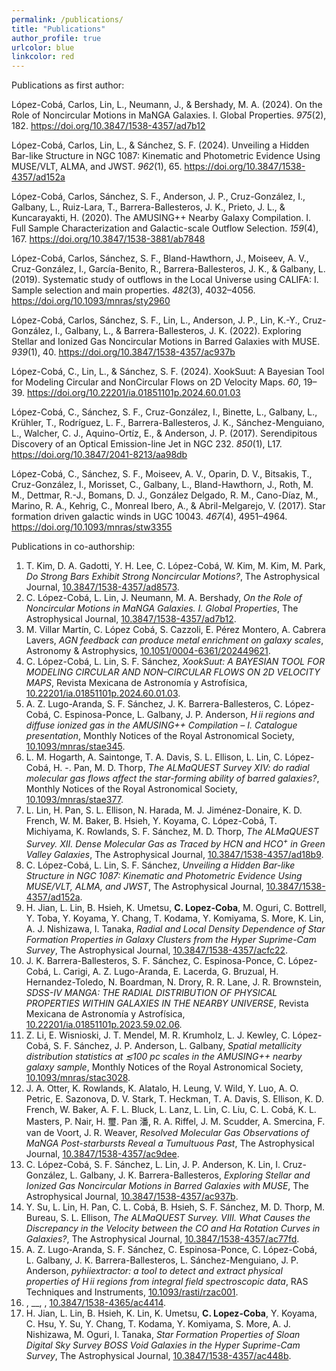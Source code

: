 ```yaml
---
permalink: /publications/
title: "Publications"
author_profile: true
urlcolor: blue
linkcolor: red
---
```


Publications as first author:

López-Cobá, Carlos, Lin, L., Neumann, J., & Bershady, M. A. (2024).
<span class="nocase">On the Role of Noncircular Motions in MaNGA
Galaxies. I. Global Properties</span>. *975*(2), 182.
<https://doi.org/10.3847/1538-4357/ad7b12>

López-Cobá, Carlos, Lin, L., & Sánchez, S. F. (2024).
<span class="nocase">Unveiling a Hidden Bar-like Structure in NGC 1087:
Kinematic and Photometric Evidence Using MUSE/VLT, ALMA, and
JWST</span>. *962*(1), 65. <https://doi.org/10.3847/1538-4357/ad152a>

López-Cobá, Carlos, Sánchez, S. F., Anderson, J. P., Cruz-González, I.,
Galbany, L., Ruiz-Lara, T., Barrera-Ballesteros, J. K., Prieto, J. L., &
Kuncarayakti, H. (2020). <span class="nocase">The AMUSING++ Nearby
Galaxy Compilation. I. Full Sample Characterization and Galactic-scale
Outflow Selection</span>. *159*(4), 167.
<https://doi.org/10.3847/1538-3881/ab7848>

López-Cobá, Carlos, Sánchez, S. F., Bland-Hawthorn, J., Moiseev, A. V.,
Cruz-González, I., Garcı́a-Benito, R., Barrera-Ballesteros, J. K., &
Galbany, L. (2019). <span class="nocase">Systematic study of outflows in
the Local Universe using CALIFA: I. Sample selection and main
properties</span>. *482*(3), 4032–4056.
<https://doi.org/10.1093/mnras/sty2960>

López-Cobá, Carlos, Sánchez, S. F., Lin, L., Anderson, J. P., Lin,
K.-Y., Cruz-González, I., Galbany, L., & Barrera-Ballesteros, J. K.
(2022). <span class="nocase">Exploring Stellar and Ionized Gas
Noncircular Motions in Barred Galaxies with MUSE</span>. *939*(1), 40.
<https://doi.org/10.3847/1538-4357/ac937b>

López-Cobá, C., Lin, L., & Sánchez, S. F. (2024).
<span class="nocase">XookSuut: A Bayesian Tool for Modeling Circular and
NonCircular Flows on 2D Velocity Maps</span>. *60*, 19–39.
<https://doi.org/10.22201/ia.01851101p.2024.60.01.03>

López-Cobá, C., Sánchez, S. F., Cruz-González, I., Binette, L., Galbany,
L., Krühler, T., Rodrı́guez, L. F., Barrera-Ballesteros, J. K.,
Sánchez-Menguiano, L., Walcher, C. J., Aquino-Ortı́z, E., & Anderson, J.
P. (2017). <span class="nocase">Serendipitous Discovery of an Optical
Emission-line Jet in NGC 232</span>. *850*(1), L17.
<https://doi.org/10.3847/2041-8213/aa98db>

López-Cobá, C., Sánchez, S. F., Moiseev, A. V., Oparin, D. V., Bitsakis,
T., Cruz-González, I., Morisset, C., Galbany, L., Bland-Hawthorn, J.,
Roth, M. M., Dettmar, R.-J., Bomans, D. J., González Delgado, R. M.,
Cano-Dı́az, M., Marino, R. A., Kehrig, C., Monreal Ibero, A., &
Abril-Melgarejo, V. (2017). <span class="nocase">Star formation driven
galactic winds in UGC 10043</span>. *467*(4), 4951–4964.
<https://doi.org/10.1093/mnras/stw3355>

Publications in co-authorship:


1. T. Kim, D. A. Gadotti, Y. H. Lee, C. López-Cobá, W. Kim, M. Kim, M. Park, _Do Strong Bars Exhibit Strong Noncircular Motions?_, The Astrophysical Journal, [10.3847/1538-4357/ad8573](https://doi.org/10.3847%2F1538-4357%2Fad8573).
2. C. López-Cobá, L. Lin, J. Neumann, M. A. Bershady, _On the Role of Noncircular Motions in MaNGA Galaxies. I. Global Properties_, The Astrophysical Journal, [10.3847/1538-4357/ad7b12](https://doi.org/10.3847%2F1538-4357%2Fad7b12).
3. M. Villar Martín, C. López Cobá, S. Cazzoli, E. Pérez Montero, A. Cabrera Lavers, _AGN feedback can produce metal enrichment on galaxy scales_, Astronomy &amp; Astrophysics, [10.1051/0004-6361/202449621](https://doi.org/10.1051%2F0004-6361%2F202449621).
4. C. López-Cobá, L. Lin, S. F. Sánchez, _XookSuut: A BAYESIAN TOOL FOR MODELING CIRCULAR AND NON–CIRCULAR FLOWS ON 2D VELOCITY MAPS_, Revista Mexicana de Astronomía y Astrofísica, [10.22201/ia.01851101p.2024.60.01.03](https://doi.org/10.22201%2Fia.01851101p.2024.60.01.03).
5. A. Z. Lugo-Aranda, S. F. Sánchez, J. K. Barrera-Ballesteros, C. López-Cobá, C. Espinosa-Ponce, L. Galbany, J. P. Anderson, _H <scp>ii</scp> regions and diffuse ionized gas in the AMUSING++ Compilation – I. Catalogue presentation_, Monthly Notices of the Royal Astronomical Society, [10.1093/mnras/stae345](https://doi.org/10.1093%2Fmnras%2Fstae345).
6. L. M. Hogarth, A. Saintonge, T. A. Davis, S. L. Ellison, L. Lin, C. López-Cobá, H. -. Pan, M. D. Thorp, _The ALMaQUEST Survey XIV: do radial molecular gas flows affect the star-forming ability of barred galaxies?_, Monthly Notices of the Royal Astronomical Society, [10.1093/mnras/stae377](https://doi.org/10.1093%2Fmnras%2Fstae377).
7. L. Lin, H. Pan, S. L. Ellison, N. Harada, M. J. Jiménez-Donaire, K. D. French, W. M. Baker, B. Hsieh, Y. Koyama, C. López-Cobá, T. Michiyama, K. Rowlands, S. F. Sánchez, M. D. Thorp, _The ALMaQUEST Survey. XII. Dense Molecular Gas as Traced by HCN and HCO<sup>+</sup> in Green Valley Galaxies_, The Astrophysical Journal, [10.3847/1538-4357/ad18b9](https://doi.org/10.3847%2F1538-4357%2Fad18b9).
8. C. López-Cobá, L. Lin, S. F. Sánchez, _Unveiling a Hidden Bar-like Structure in NGC 1087: Kinematic and Photometric Evidence Using MUSE/VLT, ALMA, and JWST_, The Astrophysical Journal, [10.3847/1538-4357/ad152a](https://doi.org/10.3847%2F1538-4357%2Fad152a).
9. H. Jian, L. Lin, B. Hsieh, K. Umetsu, **C. Lopez-Coba**, M. Oguri, C. Bottrell, Y. Toba, Y. Koyama, Y. Chang, T. Kodama, Y. Komiyama, S. More, K. Lin, A. J. Nishizawa, I. Tanaka, _Radial and Local Density Dependence of Star Formation Properties in Galaxy Clusters from the Hyper Suprime-Cam Survey_, The Astrophysical Journal, [10.3847/1538-4357/acfc22](https://doi.org/10.3847%2F1538-4357%2Facfc22).
10. J. K. Barrera-Ballesteros, S. F. Sánchez, C. Espinosa-Ponce, C. López-Cobá, L. Carigi, A. Z. Lugo-Aranda, E. Lacerda, G. Bruzual, H. Hernandez-Toledo, N. Boardman, N. Drory, R. R. Lane, J. R. Brownstein, _SDSS-IV MANGA: THE RADIAL DISTRIBUTION OF PHYSICAL PROPERTIES WITHIN GALAXIES IN THE NEARBY UNIVERSE_, Revista Mexicana de Astronomía y Astrofísica, [10.22201/ia.01851101p.2023.59.02.06](https://doi.org/10.22201%2Fia.01851101p.2023.59.02.06).
11. Z. Li, E. Wisnioski, J. T. Mendel, M. R. Krumholz, L. J. Kewley, C. López-Cobá, S. F. Sánchez, J. P. Anderson, L. Galbany, _Spatial metallicity distribution statistics at ≲100 pc scales in the AMUSING++ nearby galaxy sample_, Monthly Notices of the Royal Astronomical Society, [10.1093/mnras/stac3028](https://doi.org/10.1093%2Fmnras%2Fstac3028).
12. J. A. Otter, K. Rowlands, K. Alatalo, H. Leung, V. Wild, Y. Luo, A. O. Petric, E. Sazonova, D. V. Stark, T. Heckman, T. A. Davis, S. Ellison, K. D. French, W. Baker, A. F. L. Bluck, L. Lanz, L. Lin, C. Liu, C. L. Cobá, K. L. Masters, P. Nair, H. 璽. Pan 潘, R. A. Riffel, J. M. Scudder, A. Smercina, F. van de Voort, J. R. Weaver, _Resolved Molecular Gas Observations of MaNGA Post-starbursts Reveal a Tumultuous Past_, The Astrophysical Journal, [10.3847/1538-4357/ac9dee](https://doi.org/10.3847%2F1538-4357%2Fac9dee).
13. C. López-Cobá, S. F. Sánchez, L. Lin, J. P. Anderson, K. Lin, I. Cruz-González, L. Galbany, J. K. Barrera-Ballesteros, _Exploring Stellar and Ionized Gas Noncircular Motions in Barred Galaxies with MUSE_, The Astrophysical Journal, [10.3847/1538-4357/ac937b](https://doi.org/10.3847%2F1538-4357%2Fac937b).
14. Y. Su, L. Lin, H. Pan, C. L. Cobá, B. Hsieh, S. F. Sánchez, M. D. Thorp, M. Bureau, S. L. Ellison, _The ALMaQUEST Survey. VIII. What Causes the Discrepancy in the Velocity between the CO and Hα Rotation Curves in Galaxies?_, The Astrophysical Journal, [10.3847/1538-4357/ac77fd](https://doi.org/10.3847%2F1538-4357%2Fac77fd).
15. A. Z. Lugo-Aranda, S. F. Sánchez, C. Espinosa-Ponce, C. López-Cobá, L. Galbany, J. K. Barrera-Ballesteros, L. Sánchez-Menguiano, J. P. Anderson, _<scp>pyhiiextractor</scp>: a tool to detect and extract physical properties of H <scp>ii</scp> regions from integral field spectroscopic data_, RAS Techniques and Instruments, [10.1093/rasti/rzac001](https://doi.org/10.1093%2Frasti%2Frzac001).
16. , __, , [10.3847/1538-4365/ac4414](https://doi.org/10.3847%2F1538-4365%2Fac4414).
17. H. Jian, L. Lin, B. Hsieh, K. Lin, K. Umetsu, **C. Lopez-Coba**, Y. Koyama, C. Hsu, Y. Su, Y. Chang, T. Kodama, Y. Komiyama, S. More, A. J. Nishizawa, M. Oguri, I. Tanaka, _Star Formation Properties of Sloan Digital Sky Survey BOSS Void Galaxies in the Hyper Suprime-Cam Survey_, The Astrophysical Journal, [10.3847/1538-4357/ac448b](https://doi.org/10.3847%2F1538-4357%2Fac448b).
